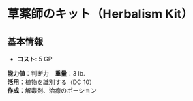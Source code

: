 # 草薬師のキット（Herbalism Kit）

## 基本情報
- **コスト**: 5 GP

**能力値**：判断力　**重量**：3 lb.  
**活用**：植物を識別する（DC 10）  
**作成**：解毒剤、治癒のポーション  